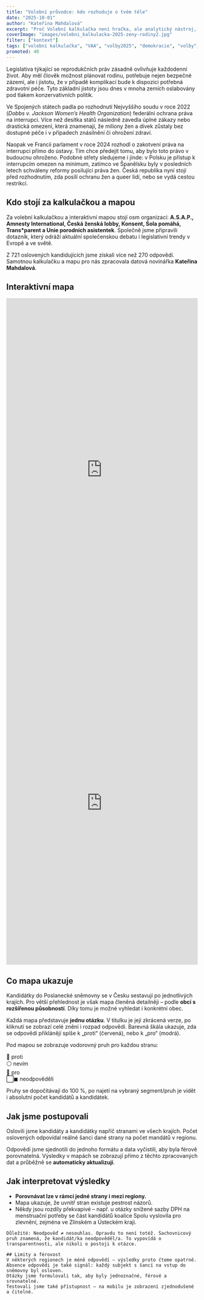 ```yaml
---
title: "Volební průvodce: kdo rozhoduje o tvém těle"
date: "2025-10-01"
author: "Kateřina Mahdalová"
excerpt: "Proč Volební kalkulačka není hračka, ale analytický nástroj, který může rozhodnout i o mandátech ve Sněmovně."
coverImage: "images/volebni_kalkulacka-2025-zeny-rodiny2.jpg"
filter: ["kontext"]
tags: ["volební kalkulačka", "VAA", "volby2025", "demokracie", "volby", "sněmovna", "ženská práva", "rodina"]
promoted: 40
---
```

Legislativa týkající se reprodukčních práv zásadně ovlivňuje každodenní život. Aby měl člověk možnost plánovat rodinu, potřebuje nejen bezpečné zázemí, ale i jistotu, že v případě komplikací bude k dispozici potřebná zdravotní péče. Tyto základní jistoty jsou dnes v mnoha zemích oslabovány pod tlakem konzervativních politik.

Ve Spojených státech padla po rozhodnutí Nejvyššího soudu v roce 2022 (*Dobbs v. Jackson Women’s Health Organization*) federální ochrana práva na interrupci. Více než desítka států následně zavedla úplné zákazy nebo drastická omezení, která znamenají, že miliony žen a dívek zůstaly bez dostupné péče i v případech znásilnění či ohrožení zdraví.

Naopak ve Francii parlament v roce 2024 rozhodl o zakotvení práva na interrupci přímo do ústavy. Tím chce předejít tomu, aby bylo toto právo v budoucnu ohroženo. Podobné střety sledujeme i jinde: v Polsku je přístup k interrupcím omezen na minimum, zatímco ve Španělsku byly v posledních letech schváleny reformy posilující práva žen. Česká republika nyní stojí před rozhodnutím, zda posílí ochranu žen a queer lidí, nebo se vydá cestou restrikcí.

## Kdo stojí za kalkulačkou a mapou

Za volební kalkulačkou a interaktivní mapou stojí osm organizací: **A.S.A.P., Amnesty International, Česká ženská lobby, Konsent, Sola pomáhá, Trans*parent a Unie porodních asistentek**. Společně jsme připravili dotazník, který odráží aktuální společenskou debatu i legislativní trendy v Evropě a ve světě.  

Z 721 oslovených kandidujících jsme získali více než 270 odpovědí. Samotnou kalkulačku a mapu pro nás zpracovala datová novinářka **Kateřina Mahdalová**.

## Interaktivní mapa

<iframe src='https://flo.uri.sh/story/3360352/embed' title='Interactive or visual content' className='flourish-embed-iframe' frameBorder='0' scrolling='no' width='100%' height='900px'></iframe>

<iframe src='https://flo.uri.sh/visualisation/25019110/embed' title='Interactive or visual content' className='flourish-embed-iframe' frameBorder='0' scrolling='no' width='100%' height='850px'></iframe>

## Co mapa ukazuje

Kandidátky do Poslanecké sněmovny se v Česku sestavují po jednotlivých krajích. Pro větší přehlednost je však mapa členěná detailněji – podle **obcí s rozšířenou působností**. Díky tomu je možné vyhledat i konkrétní obec.

Každá mapa představuje **jednu otázku**. V titulku je její zkrácená verze, po kliknutí se zobrazí celé znění i rozpad odpovědí. Barevná škála ukazuje, zda se odpovědi přiklánějí spíše k „proti“ (červená), nebo k „pro“ (modrá).

Pod mapou se zobrazuje vodorovný pruh pro každou stranu:

🔴 proti  
⚪ nevím  
🔵 pro  
⬜◼ neodpověděli  

Pruhy se dopočítávají do 100 %, po najetí na vybraný segment/pruh je vidět i absolutní počet kandidátů a kandidátek.

## Jak jsme postupovali

Oslovili jsme kandidáty a kandidátky napříč stranami ve všech krajích. Počet oslovených odpovídal reálné šanci dané strany na počet mandátů v regionu.  

Odpovědi jsme sjednotili do jednoho formátu a data vyčistili, aby byla férově porovnatelná. Výsledky v mapách se zobrazují přímo z těchto zpracovaných dat a průběžně se **automaticky aktualizují**.

## Jak interpretovat výsledky

- **Porovnávat lze v rámci jedné strany i mezi regiony.**  
- Mapa ukazuje, že uvnitř stran existuje pestrost názorů.  
- Někdy jsou rozdíly překvapivé – např. u otázky snížené sazby DPH na menstruační potřeby se část kandidátů koalice Spolu vyslovila pro zlevnění, zejména ve Zlínském a Ústeckém kraji.  

```box
Důležité: Neodpověď ≠ nesouhlas. Opravdu to není totéž. Šachovnicový pruh znamená, že kandidát/ka neodpověděl/a. To vypovídá o transparentnosti, ale nikoli o postoji k otázce.

## Limity a férovost
V některých regionech je méně odpovědí – výsledky proto čteme opatrně.
Absence odpovědi je také signál: každý subjekt s šancí na vstup do sněmovny byl osloven.
Otázky jsme formulovali tak, aby byly jednoznačné, férové a srovnatelné.
Testovali jsme také přístupnost – na mobilu je zobrazení zjednodušené a čitelné.
```


